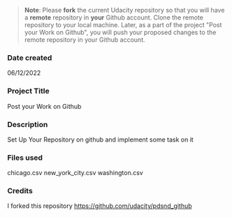 >**Note**: Please **fork** the current Udacity repository so that you will have a **remote** repository in **your** Github account. Clone the remote repository to your local machine. Later, as a part of the project "Post your Work on Github", you will push your proposed changes to the remote repository in your Github account.

### Date created
06/12/2022

### Project Title
Post your Work on Github

### Description
Set Up Your Repository on github and implement some task on it

### Files used
chicago.csv
new_york_city.csv
washington.csv

### Credits
I forked this repository https://github.com/udacity/pdsnd_github
